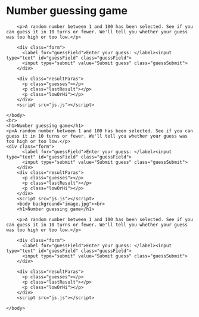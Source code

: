 <head>
    <meta charset="UTF-8">
    <meta name="viewport" content="width=device-width, initial-scale=1.0">
    <meta http-equiv="X-UA-Compatible" content="ie=edge">
    <link rel="stylesheet" href="styles.css">
    <title>Guess The Number</title>
  </head>
  <body background="image.jpg"><br>
        <h1>Number guessing game</h1>
    
        <p>A random number between 1 and 100 has been selected. See if you can guess it in 10 turns or fewer. We'll tell you whether your guess was too high or too low.</p>
    
        <div class="form">
          <label for="guessField">Enter your guess: </label><input type="text" id="guessField" class="guessField">
          <input type="submit" value="Submit guess" class="guessSubmit">
        </div>
    
        <div class="resultParas">
          <p class="guesses"></p>
          <p class="lastResult"></p>
          <p class="lowOrHi"></p>
        </div>
        <script src="js.js"></script>
      
    </body>
    <br>
    <h1>Number guessing game</h1>
    <p>A random number between 1 and 100 has been selected. See if you can guess it in 10 turns or fewer. We'll tell you whether your guess was too high or too low.</p>
    <div class="form">
          <label for="guessField">Enter your guess: </label><input type="text" id="guessField" class="guessField">
          <input type="submit" value="Submit guess" class="guessSubmit">
        </div>
        <div class="resultParas">
          <p class="guesses"></p>
          <p class="lastResult"></p>
          <p class="lowOrHi"></p>
        </div>
        <script src="js.js"></script>
        <body background="image.jpg"><br>
        <h1>Number guessing game</h1>
    
        <p>A random number between 1 and 100 has been selected. See if you can guess it in 10 turns or fewer. We'll tell you whether your guess was too high or too low.</p>
    
        <div class="form">
          <label for="guessField">Enter your guess: </label><input type="text" id="guessField" class="guessField">
          <input type="submit" value="Submit guess" class="guessSubmit">
        </div>
    
        <div class="resultParas">
          <p class="guesses"></p>
          <p class="lastResult"></p>
          <p class="lowOrHi"></p>
        </div>
        <script src="js.js"></script>
      
    </body>
    
</html>
